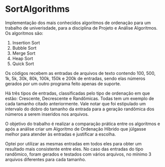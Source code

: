 # SortAlgorithms

Implementação dos mais conhecidos algoritmos de ordenação para um trabalho de univerisdade, para a disciplina de Projeto e Análise
Algoritmos. 
Os algoritmos são:
  1. Insertion Sort
  2. Bubble Sort
  3. Merge Sort
  4. Heap Sort
  5. Quick Sort

Os códigos recebem as entradas de arquivos de texto contendo 100, 500, 1k, 5k, 30k, 80k, 100k, 150k e 200k de entradas, sendo elas
números gerados por um outro programa feito apenas de suporte.

Há três tipos de entradas, classificadas pelo tipo de ordenação em que estão: Crescente, Decrescente e Randômicas. Todas tem um
exemplo de cada tamanho citado anteriormente. Vale notar que foi estipulado um intervalo do dobro do tamanho da entrada para a geração
randômica dos números a serem inseridos nos arquivos.

O objetivo do trabalho é realizar a comparação prática entre os algoritmos e após a análise criar um Algoritmo de Ordenação Híbrido
que júlgasse melhor para atender às entradas e justificar a escolha.

Optei por utilizar as mesmas entradas em todos eles para obter um resultado mais consistente entre eles. No caso das entradas do tipo
randômico, foram gerados e testados com vários arquivos, no mínimo 3 arquivos diferentes para cada tamanho.
